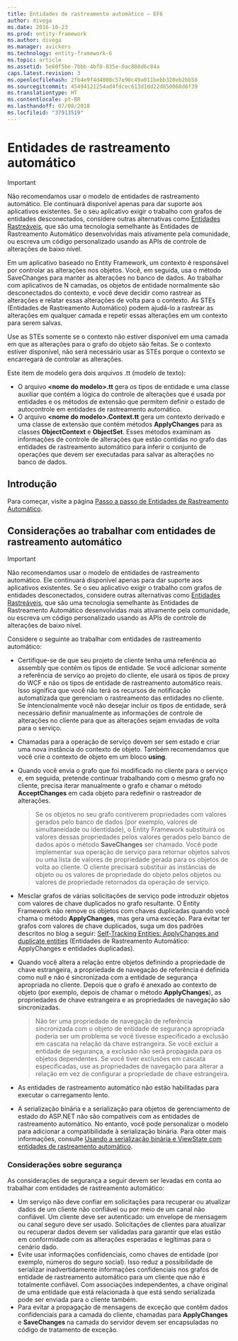 ```yaml
---
title: Entidades de rastreamento automático – EF6
author: divega
ms.date: 2016-10-23
ms.prod: entity-framework
ms.author: divega
ms.manager: avickers
ms.technology: entity-framework-6
ms.topic: article
ms.assetid: 5e60f5be-7bbb-4bf8-835e-0ac808d6c84a
caps.latest.revision: 3
ms.openlocfilehash: 2fb4e9f4d4008c57e90c49a011bebb320eb2bb58
ms.sourcegitcommit: 45494121254ad4fdcec613d1dd22d850068d6f39
ms.translationtype: HT
ms.contentlocale: pt-BR
ms.lasthandoff: 07/08/2018
ms.locfileid: "37913519"
---
```

# <a name="self-tracking-entities"></a>Entidades de rastreamento automático

> [!IMPORTANT]
> Não recomendamos usar o modelo de entidades de rastreamento automático. Ele continuará disponível apenas para dar suporte aos aplicativos existentes. Se o seu aplicativo exigir o trabalho com grafos de entidades desconectados, considere outras alternativas como [Entidades Rastreáveis](http://trackableentities.github.io/), que são uma tecnologia semelhante às Entidades de Rastreamento Automático desenvolvidas mais ativamente pela comunidade, ou escreva um código personalizado usando as APIs de controle de alterações de baixo nível.

Em um aplicativo baseado no Entity Framework, um contexto é responsável por controlar as alterações nos objetos. Você, em seguida, usa o método SaveChanges para manter as alterações no banco de dados. Ao trabalhar com aplicativos de N camadas, os objetos de entidade normalmente são desconectados do contexto, e você deve decidir como rastrear as alterações e relatar essas alterações de volta para o contexto. As STEs (Entidades de Rastreamento Automático) podem ajudá-lo a rastrear as alterações em qualquer camada e repetir essas alterações em um contexto para serem salvas.  

Use as STEs somente se o contexto não estiver disponível em uma camada em que as alterações para o grafo do objeto são feitas. Se o contexto estiver disponível, não será necessário usar as STEs porque o contexto se encarregará de controlar as alterações.  

Este item de modelo gera dois arquivos .tt (modelo de texto):  

- O arquivo **\<nome do modelo\>.tt** gera os tipos de entidade e uma classe auxiliar que contém a lógica do controle de alterações que é usada por entidades e os métodos de extensão que permitem definir o estado de autocontrole em entidades de rastreamento automático.  
- O arquivo **\<nome do modelo\>.Context.tt** gera um contexto derivado e uma classe de extensão que contém métodos **ApplyChanges** para as classes **ObjectContext** e **ObjectSet**. Esses métodos examinam as informações de controle de alterações que estão contidas no grafo das entidades de rastreamento automático para inferir o conjunto de operações que devem ser executadas para salvar as alterações no banco de dados.  

## <a name="get-started"></a>Introdução  

Para começar, visite a página [Passo a passo de Entidades de Rastreamento Automático](walkthrough.md).  

## <a name="considerations-when-working-with-self-tracking-entities"></a>Considerações ao trabalhar com entidades de rastreamento automático  
> [!IMPORTANT]
> Não recomendamos usar o modelo de entidades de rastreamento automático. Ele continuará disponível apenas para dar suporte aos aplicativos existentes. Se o seu aplicativo exigir o trabalho com grafos de entidades desconectados, considere outras alternativas como [Entidades Rastreáveis](http://trackableentities.github.io/), que são uma tecnologia semelhante às Entidades de Rastreamento Automático desenvolvidas mais ativamente pela comunidade, ou escreva um código personalizado usando as APIs de controle de alterações de baixo nível.

Considere o seguinte ao trabalhar com entidades de rastreamento automático:  

- Certifique-se de que seu projeto de cliente tenha uma referência ao assembly que contém os tipos de entidade. Se você adicionar somente a referência de serviço ao projeto do cliente, ele usará os tipos de proxy do WCF e não os tipos de entidade de rastreamento automático reais. Isso significa que você não terá os recursos de notificação automatizada que gerenciam o rastreamento das entidades no cliente. Se intencionalmente você não desejar incluir os tipos de entidade, será necessário definir manualmente as informações de controle de alterações no cliente para que as alterações sejam enviadas de volta para o serviço.  
- Chamadas para a operação de serviço devem ser sem estado e criar uma nova instância do contexto de objeto. Também recomendamos que você crie o contexto de objeto em um bloco **using**.  
- Quando você envia o grafo que foi modificado no cliente para o serviço e, em seguida, pretende continuar trabalhando com o mesmo grafo no cliente, precisa iterar manualmente o grafo e chamar o método **AcceptChanges** em cada objeto para redefinir o rastreador de alterações.  

    > Se os objetos no seu grafo contiverem propriedades com valores gerados pelo banco de dados (por exemplo, valores de simultaneidade ou identidade), o Entity Framework substituirá os valores dessas propriedades pelos valores gerados pelo banco de dados após o método **SaveChanges** ser chamado. Você pode implementar sua operação de serviço para retornar objetos salvos ou uma lista de valores de propriedade gerada para os objetos de volta ao cliente. O cliente precisará substituir as instâncias de objeto ou os valores de propriedade do objeto pelos objetos ou valores de propriedade retornados da operação de serviço.  
- Mesclar grafos de várias solicitações de serviço pode introduzir objetos com valores de chave duplicados no grafo resultante. O Entity Framework não remove os objetos com chaves duplicadas quando você chama o método **ApplyChanges**, mas gera uma exceção. Para evitar ter grafos com valores de chave duplicados, suga um dos padrões descritos no blog a seguir: [Self-Tracking Entities: ApplyChanges and duplicate entities](http://go.microsoft.com/fwlink/?LinkID=205119&clcid=0x409) (Entidades de Rastreamento Automático: ApplyChanges e entidades duplicadas).  
- Quando você altera a relação entre objetos definindo a propriedade de chave estrangeira, a propriedade de navegação de referência é definida como null e não é sincronizada com a entidade de segurança apropriada no cliente. Depois que o grafo é anexado ao contexto de objeto (por exemplo, depois de chamar o método **ApplyChanges**), as propriedades de chave estrangeira e as propriedades de navegação são sincronizadas.  

    > Não ter uma propriedade de navegação de referência sincronizada com o objeto de entidade de segurança apropriada poderia ser um problema se você tivesse especificado a exclusão em cascata na relação da chave estrangeira. Se você excluir a entidade de segurança, a exclusão não será propagada para os objetos dependentes. Se você tiver exclusões em cascata especificadas, use as propriedades de navegação para alterar a relação em vez de configurar a propriedade de chave estrangeira.  
- As entidades de rastreamento automático não estão habilitadas para executar o carregamento lento.  
- A serialização binária e a serialização para objetos de gerenciamento de estado do ASP.NET não são compatíveis com as entidades de rastreamento automático. No entanto, você pode personalizar o modelo para adicionar a compatibilidade à serialização binária. Para obter mais informações, consulte [Usando a serialização binária e ViewState com entidades de rastreamento automático](http://go.microsoft.com/fwlink/?LinkId=199208).  

### <a name="security-considerations"></a>Considerações sobre segurança  

As considerações de segurança a seguir devem ser levadas em conta ao trabalhar com entidades de rastreamento automático:  

- Um serviço não deve confiar em solicitações para recuperar ou atualizar dados de um cliente não confiável ou por meio de um canal não confiável. Um cliente deve ser autenticado: um envelope de mensagem ou canal seguro deve ser usado. Solicitações de clientes para atualizar ou recuperar dados devem ser validadas para garantir que elas estão em conformidade com as alterações esperadas e legítimas para o cenário dado.  
- Evite usar informações confidenciais, como chaves de entidade (por exemplo, números do seguro social). Isso reduz a possibilidade de serializar inadvertidamente informações confidenciais nos grafos de entidade de rastreamento automático para um cliente que não é totalmente confiável. Com associações independentes, a chave original de uma entidade que está relacionada à que está sendo serializada pode ser enviada para o cliente também.  
- Para evitar a propagação de mensagens de exceção que contêm dados confidenciais para a camada do cliente, chamadas para **ApplyChanges** e **SaveChanges** na camada do servidor devem ser encapsuladas no código de tratamento de exceção.  
